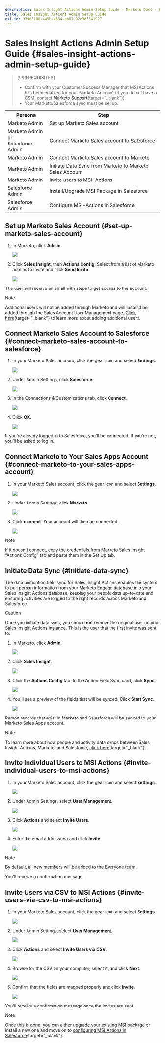 ```yaml
---
description: Sales Insight Actions Admin Setup Guide - Marketo Docs - Product Documentation
title: Sales Insight Actions Admin Setup Guide
exl-id: 339d518d-445b-4634-ab81-92c9d5541927
---
```

# Sales Insight Actions Admin Setup Guide {#sales-insight-actions-admin-setup-guide}

>[!PREREQUISITES]
>
>* Confirm with your Customer Success Manager that MSI Actions has been enabled for your Marketo Account (if you do not have a CSM, contact [Marketo Support](https://nation.marketo.com/t5/support/ct-p/Support){target="_blank"}).
>* Your Marketo/Salesforce sync must be set up.

<table>
 <tr>
  <th>Persona</th>
  <th>Step</th>
 </tr>
 <tr>
  <td>Marketo Admin</td>
  <td>Set up Marketo Sales account</td>
 </tr>
 <tr>
  <td>Marketo Admin or <br/>Salesforce Admin</td>
  <td>Connect Marketo Sales account to Salesforce</td>
 </tr>
 <tr>
  <td>Marketo Admin</td>
  <td>Connect Marketo Sales account to Marketo</td>
 </tr>
 <tr>
  <td>Marketo Admin</td>
  <td>Initiate Data Sync from Marketo to Marketo Sales Account</td>
 </tr>
 <tr>
  <td>Marketo Admin</td>
  <td>Invite users to MSI-Actions</td>
 </tr>
 <tr>
  <td>Salesforce Admin</td>
  <td>Install/Upgrade MSI Package in Salesforce</td>
 </tr>
 <tr>
  <td>Salesforce Admin</td>
  <td>Configure MSI-Actions in Salesforce</td>
 </tr>
</table>

## Set up Marketo Sales Account {#set-up-marketo-sales-account}

1. In Marketo, click **Admin**.

   ![](assets/msi-actions-admin-guide-1.png)

1. Click **Sales Insight**, then **Actions Config**. Select from a list of Marketo admins to invite and click **Send Invite**.

   ![](assets/msi-actions-admin-guide-2.png)

The user will receive an email with steps to get access to the account.

>[!NOTE]
>
>Additional users will not be added through Marketo and will instead be added through the Sales Account User Management page. [Click here](/help/marketo/product-docs/marketo-sales-connect/admin/invite-users.md){target="_blank"} to learn more about adding additional users.

## Connect Marketo Sales Account to Salesforce {#connect-marketo-sales-account-to-salesforce}

1. In your Marketo Sales account, click the gear icon and select **Settings**.

   ![](assets/msi-actions-admin-guide-3.png)

1. Under Admin Settings, click **Salesforce**.

   ![](assets/msi-actions-admin-guide-4.png)

1. In the Connections & Customizations tab, click **Connect**.

   ![](assets/msi-actions-admin-guide-5.png)

1. Click **OK**.

   ![](assets/msi-actions-admin-guide-6.png)

If you’re already logged in to Salesforce, you’ll be connected. If you’re not, you’ll be asked to log in.

## Connect Marketo to Your Sales Apps Account {#connect-marketo-to-your-sales-apps-account}

1. In your Marketo Sales account, click the gear icon and select **Settings**.

   ![](assets/msi-actions-admin-guide-7.png)

1. Under Admin Settings, click **Marketo**.

   ![](assets/msi-actions-admin-guide-8.png)

1. Click **connect**. Your account will then be connected.

   ![](assets/msi-actions-admin-guide-9.png)

>[!NOTE]
>
>If it doesn't connect, copy the credentials from Marketo Sales Insight “Actions Config” tab and paste them in the Set Up tab.

## Initiate Data Sync {#initiate-data-sync}

The data unification field sync for Sales Insight Actions enables the system to pull person information from your Marketo Engage database into your Sales Insight Actions database, keeping your people data up-to-date and ensuring activities are logged to the right records across Marketo and Salesforce.

>[!CAUTION]
>
>Once you initiate data sync, you should **not** remove the original user on your Sales Insight Actions instance. This is the user that the first invite was sent to.

1. In Marketo, click **Admin**.

   ![](assets/msi-actions-admin-guide-10.png)

1. Click **Sales Insight**.

   ![](assets/msi-actions-admin-guide-11.png)

1. Click the **Actions Config** tab. In the Action Field Sync card, click **Sync**.

   ![](assets/msi-actions-admin-guide-12.png)

1. You'll see a preview of the fields that will be synced. Click **Start Sync**.

   ![](assets/msi-actions-admin-guide-13.png)

Person records that exist in Marketo and Salesforce will be synced to your Marketo Sales Apps account.

   >[!NOTE]
   >
   >To learn more about how people and activity data syncs between Sales Insight Actions, Marketo, and Salesforce, [click here](/help/marketo/product-docs/marketo-sales-insight/actions/admin/actions-data-sync-faq.md){target="_blank"}.

## Invite Individual Users to MSI Actions {#invite-individual-users-to-msi-actions}

1. In your Marketo Sales account, click the gear icon and select **Settings**.

   ![](assets/msi-actions-admin-guide-14.png)

1. Under Admin Settings, select **User Management**.

   ![](assets/msi-actions-admin-guide-15.png)

1. Click **Actions** and select **Invite Users**.

   ![](assets/msi-actions-admin-guide-16.png)

1. Enter the email address(es) and click **Invite**.

   ![](assets/msi-actions-admin-guide-17.png)

>[!NOTE]
>
>By default, all new members will be added to the Everyone team.

You'll receive a confirmation message.

## Invite Users via CSV to MSI Actions {#invite-users-via-csv-to-msi-actions}

1. In your Marketo Sales account, click the gear icon and select **Settings**.

   ![](assets/msi-actions-admin-guide-18.png)

1. Under Admin Settings, select **User Management**.

   ![](assets/msi-actions-admin-guide-19.png)

1. Click **Actions** and select **Invite Users via CSV**.

   ![](assets/msi-actions-admin-guide-20.png)

1. Browse for the CSV on your computer, select it, and click **Next**.

   ![](assets/msi-actions-admin-guide-21.png)

1. Confirm that the fields are mapped properly and click **Invite**.

   ![](assets/msi-actions-admin-guide-22.png)

You'll receive a confirmation message once the invites are sent.

>[!NOTE]
>
>Once this is done, you can either upgrade your existing MSI package or install a new one and move on to [configuring MSI Actions in Salesforce](/help/marketo/product-docs/marketo-sales-insight/actions/crm/salesforce-configuration/sales-insight-actions-configuration-in-salesforce.md){target="_blank"}.

